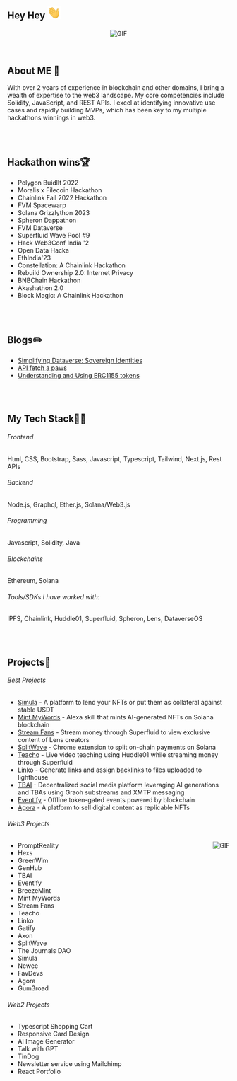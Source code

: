 ## Hey Hey <img src="https://raw.githubusercontent.com/ABSphreak/ABSphreak/master/gifs/Hi.gif" width="30px">

<div align="center">
<img hight="300" width="700" alt="GIF" align="center" src="https://github.com/foreveransh/foreveransh/blob/main/assets/208593.gif">
</div>

</br>
</br>


## About ME 💬
With over 2 years of experience in blockchain and other domains, I bring a wealth of expertise to the web3 landscape. My core competencies include Solidity, JavaScript, and REST APIs. I excel at identifying innovative use cases and rapidly building MVPs, which has been key to my multiple hackathons winnings in web3.

</br>
</br>


## Hackathon wins🏆
- Polygon BuidlIt 2022 </br>
- Moralis x Filecoin Hackathon </br>
- Chainlink Fall 2022 Hackathon </br>
- FVM Spacewarp </br>
- Solana Grizzlython 2023 </br>
- Spheron Dappathon </br>
- FVM Dataverse </br>
- Superfluid Wave Pool #9 </br>
- Hack Web3Conf India '2 </br>
- Open Data Hacka </br>
- EthIndia'23 </br>
- Constellation: A Chainlink Hackathon </br>
- Rebuild Ownership 2.0: Internet Privacy </br>
- BNBChain Hackathon </br>
- Akashathon 2.0 </br>
- Block Magic: A Chainlink Hackathon </br>

</br>
</br>


## Blogs✏️
- [Simplifying Dataverse: Sovereign Identities](https://anshss.hashnode.dev/simplifying-dataverse-sovereign-identities) </br>
- [API fetch a paws](https://anshss.hashnode.dev/api-fetch-a-paws) </br>
- [Understanding and Using ERC1155 tokens](https://anshss.hashnode.dev/using-erc1155) </br>

</br>
</br>


## My Tech Stack👨‍💻

###### Frontend
Html, CSS, Bootstrap, Sass, Javascript, Typescript, Tailwind, Next.js, Rest APIs

###### Backend
Node.js, Graphql, Ether.js, Solana/Web3.js

###### Programming
Javascript, Solidity, Java

###### Blockchains
Ethereum, Solana

###### Tools/SDKs I have worked with:
IPFS, Chainlink, Huddle01, Superfluid, Spheron, Lens, DataverseOS

</br>
</br>


## Projects🌱

###### Best Projects
- [Simula](https://github.com/anshss/Simula) - A platform to lend your NFTs or put them as collateral against stable USDT </br>
- [Mint MyWords](https://github.com/anshss/Mint-MyWords) - Alexa skill that mints AI-generated NFTs on Solana blockchain </br>
- [Stream Fans](https://github.com/anshss/StreamFans) - Stream money through Superfluid to view exclusive content of Lens creators </br>
- [SplitWave](https://github.com/SplitWave/splitwave-extension) - Chrome extension to split on-chain payments on Solana</br>
- [Teacho](https://github.com/anshss/Teacho) - Live video teaching using Huddle01 while streaming money through Superfluid </br>
- [Linko](https://github.com/anshss/Linko) - Generate links and assign backlinks to files uploaded to lighthouse </br>
- [TBAI](https://github.com/anshss/eth23) - Decentralized social media platform leveraging AI generations and TBAs using Graoh substreams and XMTP messaging </br>
- [Eventify](https://github.com/Eventifyy/eventify-mvp) - Offline token-gated events powered by blockchain  </br>
- [Agora](https://github.com/anubhav11156/Agora) - A platform to sell digital content as replicable NFTs </br>

###### Web3 Projects

<img hight="300" alt="GIF" align="right" src="https://github.com/foreveransh/foreveransh/blob/main/assets/13626.gif">

- PromptReality </br>
- Hexs </br>
- GreenWim </br>
- GenHub </br>
- TBAI </br>
- Eventify </br>
- BreezeMint </br>
- Mint MyWords </br>
- Stream Fans </br>
- Teacho </br>
- Linko </br>
- Gatify </br>
- Axon </br>
- SplitWave </br>
- The Journals DAO </br>
- Simula </br>
- Newee </br>
- FavDevs </br>
- Agora </br>
- Gum3road </br>

###### Web2 Projects
- Typescript Shopping Cart </br>
- Responsive Card Design </br>
- AI Image Generator </br>
- Talk with GPT </br>
- TinDog </br>
- Newsletter service using Mailchimp</br>
- React Portfolio </br>

</br>
</br>

